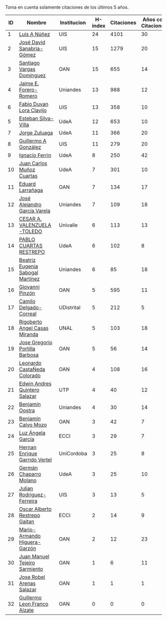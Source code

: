 Toma en cuenta solamente citaciones de los últimos 5 años.

ID | Nombre | Institucion | H-index | Citaciones | Años con Citaciones | PhD Year| PhD Country |
--- | ------ | ---------- | -------- | ---------- | ----------| --- | --- | 
1 | [Luis A Núñez](https://scholar.google.com/citations?user=2Q5_QxkAAAAJ&hl=en) | UIS | 24 | 4101 | 30 |  1989 | VEN |
2 | [José David Sanabria-Gómez](https://scholar.google.com/citations?user=Tclray4AAAAJ&hl=en) | UIS | 15| 1279 | 20 | 2001 | MEX |
3 | [Santiago Vargas Domínguez](https://scholar.google.com/citations?hl=en&user=9DDaTaAAAAAJ) | OAN | 15 | 655 | 14 | 2008 | ESP |
4 | [Jaime E. Forero-Romero](https://scholar.google.com/citations?user=TLTK6WgAAAAJ) | Uniandes | 13 | 988 | 12 | 2007 | FRA |
6 | [Fabio Duvan Lora Clavijo](https://scholar.google.com/citations?hl=en&user=bV-me9AAAAAJ&view_op=list_works)| UIS | 13 | 358 | 10 | 2013 | MEX |
5 | [Esteban Silva-Villa](https://scholar.google.com/citations?user=S8-YLHaAJLMC&hl=en) | UdeA | 12 | 653 | 10 |  2011 | NED |
7 | [Jorge Zuluaga](https://scholar.google.com/citations?user=qpGVqNwAAAAJ&hl=en&oi=ao) | UdeA | 11 | 366 | 20 | 2005 | COL |
8 | [Guillermo A González](https://scholar.google.com/citations?user=pvM7yGcAAAAJ&hl=en) | UIS | 11 | 279 | 20 | 1998 | BRA |
9 | [Ignacio Ferrin](https://scholar.google.com/citations?user=bGBCFskAAAAJ&hl=en) | UdeA | 8 | 250 | 42 | 1976 | USA |
10 | [Juan Carlos Muñoz Cuartas](https://scholar.google.com/citations?user=tQkmHH8AAAAJ&hl=en) | UdeA | 7 | 301 | 10 | | |
11 | [Eduard Larrañaga](https://scholar.google.com/citations?hl=en&user=HyknmA8AAAAJ) | OAN | 7 | 134 | 17 |  | |
12 | [José Alejandro García Varela](https://scholar.google.com/citations?user=iA0H5dgAAAAJ&hl=en) | Uniandes | 7 | 109 | 18 | | |
13 | [CESAR A. VALENZUELA-TOLEDO](https://scholar.google.com/citations?user=J89OrSkAAAAJ&hl=en)| Univalle | 6 | 113 | 13 | | |
14 | [PABLO CUARTAS RESTREPO](https://scholar.google.com/citations?user=c4zrU20AAAAJ&hl=en) | UdeA | 6 | 102 | 8 | | |
15 | [Beatriz Eugenia Sabogal Martínez](https://scholar.google.com/citations?user=T-0RjQYAAAAJ&hl=en) | Uniandes | 6 | 85 | 18 | | |
16 | [Giovanni Pinzón](https://scholar.google.com/citations?user=F25UKOkAAAAJ&hl=en)| OAN | 5 | 595 | 11 | | |
17 | [Camilo Delgado-Correal](https://scholar.google.com/citations?user=HXHGks0AAAAJ) | UDistrital | 5 | 212 | 5 | | |
18 | [Rigoberto Angel Casas Miranda](https://scholar.google.com/citations?user=i9vdtq0AAAAJ&hl=en) | UNAL | 5 | 103 | 18 | | |
19 | [Jose Gregorio Portilla Barbosa](https://scholar.google.com/citations?hl=en&user=tDx7hEMAAAAJ) | OAN | 5 | 56 | 14 | | |
20 | [Leonardo CastaÑeda Colorado](https://scholar.google.com/citations?hl=en&user=yJNS9DIAAAAJ) | OAN | 4 | 108 | 16 |  | |
21 | [Edwin Andres Quintero Salazar](https://scholar.google.com/citations?user=Si_rL4gAAAAJ&hl=en&oi=ao)| UTP | 4 | 40 | 12 | | |
22 | [Benjamin Oostra](https://scholar.google.com/citations?user=A-57orIAAAAJ&hl=en&oi=ao) | Uniandes | 4 | 30 | 14 | | |
23 | [Benjamin Calvo Mozo](https://scholar.google.com/citations?hl=en&user=xBhWLdQAAAAJ) | OAN | 3 | 42 | 7 | | |
24 | [Luz Ángela García](https://scholar.google.com/citations?hl=en&user=ouj4SO0AAAAJ) | ECCI | 3 | 29 | 7 |  | |
25 | [Hernan Enrique Garrido Vertel](https://scholar.google.com/citations?user=nij86aIAAAAJ) | UniCordoba | 3 | 25 | 8 |  | |
26 | [Germán Chaparro Molano](https://scholar.google.com/citations?user=FHzXPgoAAAAJ&hl=en) | UdeA | 3 | 25 | 10 |  | |
27 | [Julian Rodriguez-Ferreira](https://scholar.google.com/citations?user=gy2sAsIAAAAJ&hl=en&oi=ao) | UIS | 3 | 13 | 5 | | |
28 | [Oscar Alberto Restrepo Gaitan](https://scholar.google.com/citations?user=ecKvoBgAAAAJ&hl=en) | ECCI | 2 | 14 | 9 | | |
29 | [Mario-Armando Higuera-Garzón](https://scholar.google.com/citations?user=goHAHhMAAAAJ&hl=en) | OAN | 2 | 12 | 23 | | |
30 | [Juan Manuel Tejeiro Sarmiento](https://scholar.google.com/citations?hl=en&user=hGwadTAAAAAJ) | OAN | 1 | 6 | 11 | | |
31 | [Jose Robel Arenas Salazar](https://scholar.google.com/citations?hl=en&user=IEVLREYAAAAJ) | OAN | 1 | 1 | 1 | | |
32 | [Guillermo Leon Franco Alzate](https://scholar.google.com/citations?hl=en&user=5VSFp1sAAAAJ) | OAN | 0 | 0 | 0 | -1 | |


